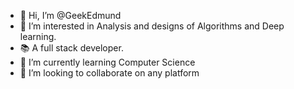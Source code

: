 - 👋 Hi, I’m @GeekEdmund
- 👀 I’m interested in Analysis and designs of Algorithms and Deep learning.
- 📚 A full stack developer.
- 🌱 I’m currently learning Computer Science
- 💞️ I’m looking to collaborate on any platform


<!---
GeekEdmund/GeekEdmund is a ✨ special ✨ repository because its `README.md` (this file) appears on your GitHub profile.
You can click the Preview link to take a look at your changes.
--->
